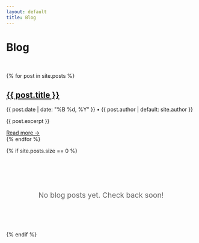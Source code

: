 ```yaml
---
layout: default
title: Blog
---
```


# Blog

<div class="container" style="padding: 2rem 0;">

<div class="blog-list">
{% for post in site.posts %}
  <article class="blog-post">
    <h2><a href="{{ post.url | relative_url }}">{{ post.title }}</a></h2>
    <div class="blog-post-meta">
      {{ post.date | date: "%B %d, %Y" }} • {{ post.author | default: site.author }}
    </div>
    <p>{{ post.excerpt }}</p>
    <a href="{{ post.url | relative_url }}" class="read-more">Read more →</a>
  </article>
{% endfor %}
</div>

{% if site.posts.size == 0 %}
<div style="text-align: center; padding: 4rem 0;">
  <p style="font-size: 1.2rem; color: #666;">No blog posts yet. Check back soon!</p>
</div>
{% endif %}

</div>